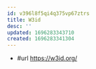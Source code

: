 ```yaml
---
id: v396l8f5qi4q375vp67ztrs
title: W3id
desc: ''
updated: 1696283343710
created: 1696283341304
---
```


- #url https://w3id.org/